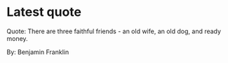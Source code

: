 # Latest quote 

Quote: There are three faithful friends - an old wife, an old dog, and ready money. 

By: Benjamin Franklin